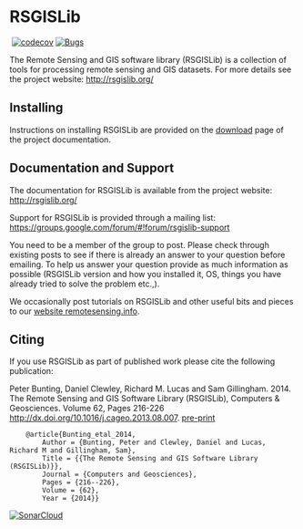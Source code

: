 # RSGISLib #

[![<remotesensinginfo>](https://circleci.com/gh/remotesensinginfo/rsgislib/tree/main.svg?style=shield)](https://app.circleci.com/pipelines/github/remotesensinginfo/rsgislib)
[![codecov](https://codecov.io/gh/remotesensinginfo/rsgislib/branch/main/graph/badge.svg?token=EHTF2G1KCL)](https://codecov.io/gh/remotesensinginfo/rsgislib)
[![Bugs](https://sonarcloud.io/api/project_badges/measure?project=remotesensinginfo_rsgislib&metric=bugs)](https://sonarcloud.io/summary/new_code?id=remotesensinginfo_rsgislib)
  
The Remote Sensing and GIS software library (RSGISLib) is a collection of tools for processing remote sensing and GIS datasets.
For more details see the project website: http://rsgislib.org/

## Installing ##

Instructions on installing RSGISLib are provided on the [download](doc/python/source/download.rst) page of the project documentation.

## Documentation and Support ##

The documentation for RSGISLib is available from the project website: http://rsgislib.org/

Support for RSGISLib is provided through a mailing list: https://groups.google.com/forum/#!forum/rsgislib-support

You need to be a member of the group to post.
Please check through existing posts to see if there is already an answer to your question before emailing.
To help us answer your question provide as much information as possible (RSGISLib version and how you installed it, OS, things you have already tried to solve the problem etc.,).

We occasionally post tutorials on RSGISLib and other useful bits and pieces to our [website remotesensing.info](https://remotesensing.info).

## Citing ##

If you use RSGISLib as part of published work please cite the following publication:

Peter Bunting, Daniel Clewley, Richard M. Lucas and Sam Gillingham. 2014. The Remote Sensing and GIS Software Library (RSGISLib), Computers & Geosciences. Volume 62, Pages 216-226 http://dx.doi.org/10.1016/j.cageo.2013.08.007.
[pre-print](http://rsgislib.org/publications/pbunting_etal_RSGISLib.pdf)

```
    @article{Bunting_etal_2014,
    	Author = {Bunting, Peter and Clewley, Daniel and Lucas, Richard M and Gillingham, Sam},
    	Title = {{The Remote Sensing and GIS Software Library (RSGISLib)}},
    	Journal = {Computers and Geosciences},
    	Pages = {216--226},
    	Volume = {62},
    	Year = {2014}}
```
 
[![SonarCloud](https://sonarcloud.io/images/project_badges/sonarcloud-white.svg)](https://sonarcloud.io/summary/new_code?id=remotesensinginfo_rsgislib)
  

